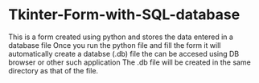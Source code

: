 # Tkinter-Form-with-SQL-database
This is a form created using python and stores the data entered in a database file
Once you run the python file and fill the form it will automatically create a databse (.db) file the can be accesed using DB browser or other such application
The .db file will be created in the same directory as that of the file.
